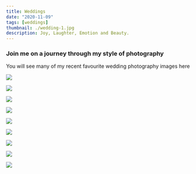 ```yaml
---
title: Weddings
date: "2020-11-09"
tags: [weddings]
thumbnail: ./wedding-1.jpg
description: Joy, Laughter, Emotion and Beauty.
---
```


### Join me on a journey through my style of photography

You will see many of my recent favourite wedding photography images here

![](./wedding-2.jpg)

![](./wedding-3.jpg)

![](./wedding-4.jpg)

![](./wedding-5.jpg)

![](./wedding-6.jpg)

![](./wedding-7.jpg)

![](./wedding-8.jpg)

![](./wedding-9.jpg)

![](./wedding-10.jpg)

